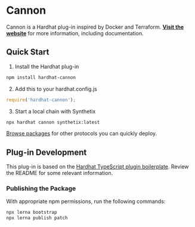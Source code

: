 # Cannon

Cannon is a Hardhat plug-in inspired by Docker and Terraform. **[Visit the website](https://usecannon.com)** for more information, including documentation. 

## Quick Start

1. Install the Hardhat plug-in
```bash
npm install hardhat-cannon
```

2. Add this to your hardhat.config.js
```js
require('hardhat-cannon');
```

3. Start a local chain with Synthetix
```bash
npx hardhat cannon synthetix:latest
```

[Browse packages](https://usecannon.com/search) for other protocols you can quickly deploy.

## Plug-in Development

This plug-in is based on the [Hardhat TypeScript plugin boilerplate](https://github.com/NomicFoundation/hardhat-ts-plugin-boilerplate). Review the README for some relevant information.

### Publishing the Package

With appropriate npm permissions, run the following commands:
```bash
npx lerna bootstrap
npx lerna publish patch
```